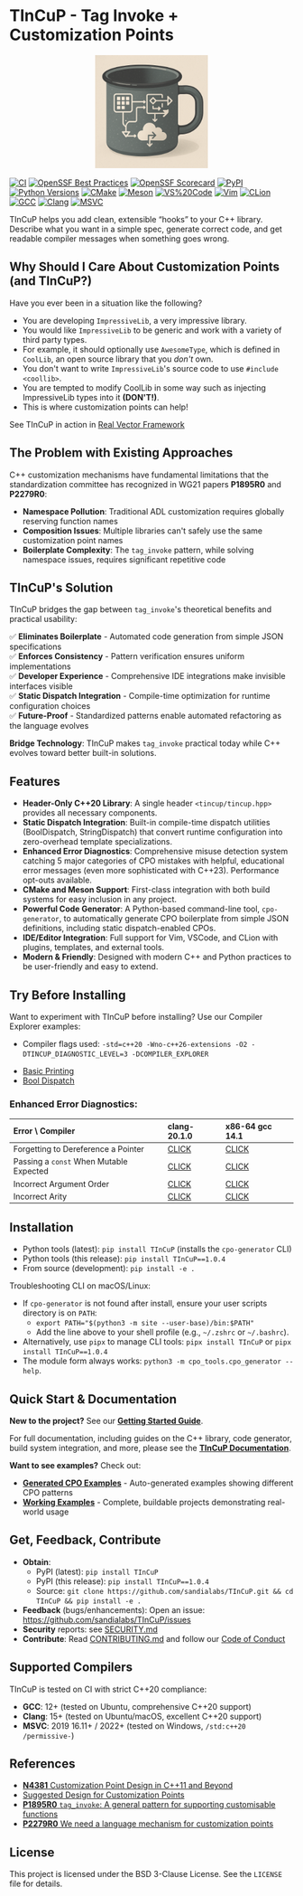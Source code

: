 # TInCuP - Tag Invoke + Customization Points

<div align="center">
  <img src="tincup.png" alt="TInCuP Logo" width="200"/>
</div>

[![CI](https://github.com/sandialabs/TInCuP/actions/workflows/ci.yml/badge.svg)](https://github.com/sandialabs/TInCuP/actions/workflows/ci.yml)
[![OpenSSF Best Practices](https://www.bestpractices.dev/projects/11107/badge)](https://www.bestpractices.dev/projects/11107)
[![OpenSSF Scorecard](https://api.securityscorecards.dev/projects/github.com/sandialabs/TInCuP/badge)](https://securityscorecards.dev/viewer/?uri=github.com/sandialabs/TInCuP)
[![PyPI](https://img.shields.io/pypi/v/TInCuP.svg)](https://pypi.org/project/TInCuP/)
[![Python Versions](https://img.shields.io/pypi/pyversions/TInCuP.svg)](https://pypi.org/project/TInCuP/)
[![CMake](https://img.shields.io/badge/CMake-supported-blue?logo=cmake)](docs/user_guide/build_systems.md)
[![Meson](https://img.shields.io/badge/Meson-supported-brightgreen)](docs/user_guide/build_systems.md)
[![VS%20Code](https://img.shields.io/badge/VS%20Code-integration-007ACC?logo=visualstudiocode)](docs/user_guide/ide_integration.md)
[![Vim](https://img.shields.io/badge/Vim-plugin-019733?logo=vim)](docs/user_guide/ide_integration.md)
[![CLion](https://img.shields.io/badge/CLion-integration-0074D9?logo=jetbrains)](docs/user_guide/ide_integration.md)
[![GCC](https://img.shields.io/badge/GCC-C%2B%2B20-success?logo=gnu)](#supported-compilers)
[![Clang](https://img.shields.io/badge/Clang-C%2B%2B20-success?logo=llvm)](#supported-compilers)
[![MSVC](https://img.shields.io/badge/MSVC-C%2B%2B20-blue?logo=visualstudio)](#supported-compilers)

TInCuP helps you add clean, extensible “hooks” to your C++ library. Describe what you want in a simple spec, generate correct code, and get readable compiler messages when something goes wrong.

## Why Should I Care About Customization Points (and TInCuP?)

Have you ever been in a situation like the following?

- You are developing `ImpressiveLib`, a very impressive library.
- You would like `ImpressiveLib` to be generic and work with a variety of third party types.
- For example, it should optionally use `AwesomeType`, which is defined in `CoolLib`, an open source library that you *don't* own. 
- You don't want to write `ImpressiveLib`'s source code to use `#include <coollib>`. 
- You are tempted to modify CoolLib in some way such as injecting ImpressiveLib types into it **(DON'T!)**.
- This is where customization points can help!

See TInCuP in action in [Real Vector Framework](http://github.com/sandialabs/RealVectorFramework.git)

## The Problem with Existing Approaches

C++ customization mechanisms have fundamental limitations that the standardization committee has recognized in WG21 papers **P1895R0** and **P2279R0**:

- **Namespace Pollution**: Traditional ADL customization requires globally reserving function names
- **Composition Issues**: Multiple libraries can't safely use the same customization point names  
- **Boilerplate Complexity**: The `tag_invoke` pattern, while solving namespace issues, requires significant repetitive code

## TInCuP's Solution

TInCuP bridges the gap between `tag_invoke`'s theoretical benefits and practical usability:

✅ **Eliminates Boilerplate** - Automated code generation from simple JSON specifications  
✅ **Enforces Consistency** - Pattern verification ensures uniform implementations  
✅ **Developer Experience** - Comprehensive IDE integrations make invisible interfaces visible  
✅ **Static Dispatch Integration** - Compile-time optimization for runtime configuration choices  
✅ **Future-Proof** - Standardized patterns enable automated refactoring as the language evolves  

**Bridge Technology**: TInCuP makes `tag_invoke` practical today while C++ evolves toward better built-in solutions.

## Features

*   **Header-Only C++20 Library**: A single header `<tincup/tincup.hpp>` provides all necessary components.
*   **Static Dispatch Integration**: Built-in compile-time dispatch utilities (BoolDispatch, StringDispatch) that convert runtime configuration into zero-overhead template specializations.
*   **Enhanced Error Diagnostics**: Comprehensive misuse detection system catching 5 major categories of CPO mistakes with helpful, educational error messages (even more sophisticated with C++23). Performance opt-outs available.
*   **CMake and Meson Support**: First-class integration with both build systems for easy inclusion in any project.
*   **Powerful Code Generator**: A Python-based command-line tool, `cpo-generator`, to automatically generate CPO boilerplate from simple JSON definitions, including static dispatch-enabled CPOs.
*   **IDE/Editor Integration**: Full support for Vim, VSCode, and CLion with plugins, templates, and external tools.
*   **Modern & Friendly**: Designed with modern C++ and Python practices to be user-friendly and easy to extend.

## Try Before Installing

Want to experiment with TInCuP before installing? Use our Compiler Explorer examples:

- Compiler flags used: `-std=c++20 -Wno-c++26-extensions -O2 -DTINCUP_DIAGNOSTIC_LEVEL=3 -DCOMPILER_EXPLORER`
* [Basic Printing](https://godbolt.org/z/3945vq437)
* [Bool Dispatch](https://godbolt.org/z/K1xcqqPad)

### Enhanced Error Diagnostics:

  | Error \ Compiler                        | clang-20.1.0                             | x86-64 gcc 14.1                          |
  | :---                                    | :---                                     | :---                                     |
  | Forgetting to Dereference a Pointer     | [CLICK](https://godbolt.org/z/vTG4hrKrx) | [CLICK](https://godbolt.org/z/baEqsshvY) |
  | Passing a `const` When Mutable Expected | [CLICK](https://godbolt.org/z/Mdc381Gz4) | [CLICK](https://godbolt.org/z/n8rd68WYG) |
  | Incorrect Argument Order                | [CLICK](https://godbolt.org/z/349nK567j) | [CLICK](https://godbolt.org/z/zhPh7rha5) |
  | Incorrect Arity                         | [CLICK](https://godbolt.org/z/9dfaahc73) | [CLICK](https://godbolt.org/z/Echj4Tf35) |

## Installation

- Python tools (latest): `pip install TInCuP` (installs the `cpo-generator` CLI)
- Python tools (this release): `pip install TInCuP==1.0.4`
- From source (development): `pip install -e .`

Troubleshooting CLI on macOS/Linux:
- If `cpo-generator` is not found after install, ensure your user scripts directory is on `PATH`:
  - `export PATH="$(python3 -m site --user-base)/bin:$PATH"`
  - Add the line above to your shell profile (e.g., `~/.zshrc` or `~/.bashrc`).
- Alternatively, use `pipx` to manage CLI tools: `pipx install TInCuP` or `pipx install TInCuP==1.0.4`
- The module form always works: `python3 -m cpo_tools.cpo_generator --help`.

## Quick Start & Documentation

**New to the project?** See our **[Getting Started Guide](docs/user_guide/getting_started.md)**.

For full documentation, including guides on the C++ library, code generator, build system integration, and more, please see the **[TInCuP Documentation](docs/index.md)**.

**Want to see examples?** Check out:
- **[Generated CPO Examples](docs/examples.md)** - Auto-generated examples showing different CPO patterns
- **[Working Examples](examples/)** - Complete, buildable projects demonstrating real-world usage

## Get, Feedback, Contribute

- **Obtain**:
  - PyPI (latest): `pip install TInCuP`
  - PyPI (this release): `pip install TInCuP==1.0.4`
  - Source: `git clone https://github.com/sandialabs/TInCuP.git && cd TInCuP && pip install -e .`
- **Feedback** (bugs/enhancements): Open an issue: https://github.com/sandialabs/TInCuP/issues
- **Security** reports: see [SECURITY.md](SECURITY.md)
- **Contribute**: Read [CONTRIBUTING.md](docs/development/contributing.md) and follow our [Code of Conduct](CODE_OF_CONDUCT.md)

## Supported Compilers

TInCuP is tested on CI with strict C++20 compliance:

- **GCC**: 12+ (tested on Ubuntu, comprehensive C++20 support)
- **Clang**: 15+ (tested on Ubuntu/macOS, excellent C++20 support)  
- **MSVC**: 2019 16.11+ / 2022+ (tested on Windows, `/std:c++20 /permissive-`)

## References

- [**N4381** Customization Point Design in C++11 and Beyond](https://ericniebler.com/2014/10/21/customization-point-design-in-c11-and-beyond/)
- [Suggested Design for Customization Points](https://open-std.org/jtc1/sc22/wg21/docs/papers/2015/n4381.html)
- [**P1895R0** `tag_invoke`: A general pattern for supporting customisable functions](https://open-std.org/JTC1/SC22/WG21/docs/papers/2019/p1895r0.pdf)
- [**P2279R0** We need a language mechanism for customization points](https://www.open-std.org/jtc1/sc22/wg21/docs/papers/2021/p2279r0.html) 

## License

This project is licensed under the BSD 3-Clause License. See the `LICENSE` file for details.
